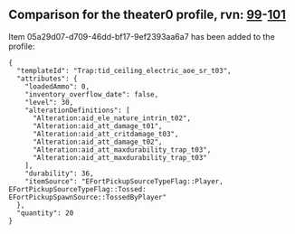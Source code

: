 ## Comparison for the theater0 profile, rvn: [99](https://github.com/PRO100KatYT/FortniteProfileRevisions/tree/main/profiles/theater0/99%20theater0.json)-[101](https://github.com/PRO100KatYT/FortniteProfileRevisions/tree/main/profiles/theater0/101%20theater0.json)

Item 05a29d07-d709-46dd-bf17-9ef2393aa6a7 has been added to the profile:

```
{
  "templateId": "Trap:tid_ceiling_electric_aoe_sr_t03",
  "attributes": {
    "loadedAmmo": 0,
    "inventory_overflow_date": false,
    "level": 30,
    "alterationDefinitions": [
      "Alteration:aid_ele_nature_intrin_t02",
      "Alteration:aid_att_damage_t01",
      "Alteration:aid_att_critdamage_t03",
      "Alteration:aid_att_damage_t02",
      "Alteration:aid_att_maxdurability_trap_t03",
      "Alteration:aid_att_maxdurability_trap_t03"
    ],
    "durability": 36,
    "itemSource": "EFortPickupSourceTypeFlag::Player, EFortPickupSourceTypeFlag::Tossed: EFortPickupSpawnSource::TossedByPlayer"
  },
  "quantity": 20
}
```

<br><br>
